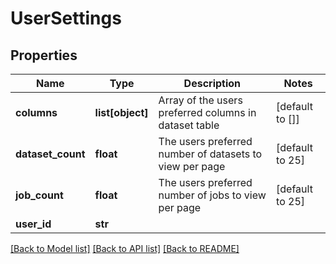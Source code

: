 # UserSettings

## Properties
Name | Type | Description | Notes
------------ | ------------- | ------------- | -------------
**columns** | **list[object]** | Array of the users preferred columns in dataset table | [default to []]
**dataset_count** | **float** | The users preferred number of datasets to view per page | [default to 25]
**job_count** | **float** | The users preferred number of jobs to view per page | [default to 25]
**user_id** | **str** |  | 

[[Back to Model list]](../README.md#documentation-for-models) [[Back to API list]](../README.md#documentation-for-api-endpoints) [[Back to README]](../README.md)


